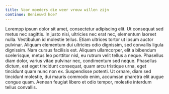 ```yaml
---
title: Voor moeders die weer vrouw willen zijn
continue: Benieuwd hoe?
---
```

Lorempp ipsum dolor sit amet, consectetur adipiscing elit. Ut consequat sed metus nec sagittis. 
In justo nisi, ultricies nec erat nec, elementum laoreet nulla. Vestibulum id molestie tellus. 
Etiam ultrices tortor ut ipsum auctor pulvinar. Aliquam elementum dui ultricies odio dignissim, sed convallis ligula dignissim. 
Nam cursus facilisis est. Aliquam ullamcorper, elit a bibendum scelerisque, metus leo porttitor nisl, eu rutrum velit tellus a neque. 
Phasellus diam dolor, varius vitae pulvinar nec, condimentum sed neque. 
Phasellus dictum, est eget tincidunt consequat, quam arcu tristique urna, eget tincidunt quam nunc non ex. Suspendisse potenti. 
Ut ornare, diam sed tincidunt molestie, dui mauris commodo enim, accumsan pharetra elit augue congue quam. 
Aenean feugiat libero et odio tempor, molestie interdum tellus convallis.
